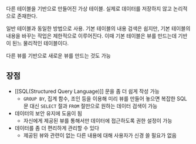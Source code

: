 다른 테이블을 기반으로 만들어진 가상 테이블. 실제로 데이터를 저장하지 않고 논리적으로 존재한다. 

일반 테이블과 동일한 방법으로 사용. 기본 테이블의 내용 검색은 쉽지만, 기본 테이블의 내용을 바꾸는 작업은 제한적으로 이루어진다. 이때 기본 테이블은 뷰를 만드는데 기반이 된느 물리적인 테이블이다. 

다른 뷰를 기반으로 새로운 뷰를 만드는 것도 가능

## 장점
+ [[SQL(Structured Query Language)]] 문을 좀 더 쉽게 작성 가능
	+ `GROUP BY`, 집계 함수, 조인 등을 이용해 미리 뷰를 만들어 놓으면 복잡한 SQL 문 대신 `SELECT` 절과 `FROM` 절만으로 원하는 데이터 검색이 가능
+ 데이터의 보안 유지에 도움이 됨
	+ 자신에게 제공된 뷰를 통해서만 데이터에 접근하도록 권한 설정이 가능
+ 데이터를 좀 더 편리하게 관리할 수 있다
	+ 제공된 뷰와 관련이 없는 다른 내용에 대해 사용자가 신경 쓸 필요가 없음